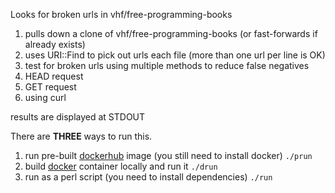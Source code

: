 Looks for broken urls in vhf/free-programming-books

1. pulls down a clone of vhf/free-programming-books (or fast-forwards if already exists)
2. uses URI::Find to pick out urls each file (more than one url per line is OK)
3. test for broken urls using multiple methods to reduce false negatives
  1. HEAD request
  2. GET request
  3. using curl

results are displayed at STDOUT


There are **THREE** ways to run this.

1. run pre-built [dockerhub](https://hub.docker.com/r/borgified/url_checker/) image (you still need to install docker) `./prun`
2. build [docker](https://docs.docker.com/engine/getstarted/step_one/#/step-1-get-docker) container locally and run it `./drun`
3. run as a perl script (you need to install dependencies) `./run`
